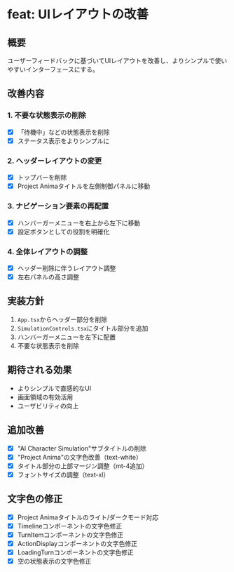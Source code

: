 # feat: UIレイアウトの改善

## 概要
ユーザーフィードバックに基づいてUIレイアウトを改善し、よりシンプルで使いやすいインターフェースにする。

## 改善内容

### 1. 不要な状態表示の削除
- [x] 「待機中」などの状態表示を削除
- [x] ステータス表示をよりシンプルに

### 2. ヘッダーレイアウトの変更
- [x] トップバーを削除
- [x] Project Animaタイトルを左側制御パネルに移動

### 3. ナビゲーション要素の再配置
- [x] ハンバーガーメニューを右上から左下に移動
- [x] 設定ボタンとしての役割を明確化

### 4. 全体レイアウトの調整
- [x] ヘッダー削除に伴うレイアウト調整
- [x] 左右パネルの高さ調整

## 実装方針
1. `App.tsx`からヘッダー部分を削除
2. `SimulationControls.tsx`にタイトル部分を追加
3. ハンバーガーメニューを左下に配置
4. 不要な状態表示を削除

## 期待される効果
- よりシンプルで直感的なUI
- 画面領域の有効活用
- ユーザビリティの向上

## 追加改善
- [x] "AI Character Simulation"サブタイトルの削除
- [x] "Project Anima"の文字色改善（text-white）
- [x] タイトル部分の上部マージン調整（mt-4追加）
- [x] フォントサイズの調整（text-xl）

## 文字色の修正
- [x] Project Animaタイトルのライト/ダークモード対応
- [x] Timelineコンポーネントの文字色修正
- [x] TurnItemコンポーネントの文字色修正
- [x] ActionDisplayコンポーネントの文字色修正
- [x] LoadingTurnコンポーネントの文字色修正
- [x] 空の状態表示の文字色修正 
